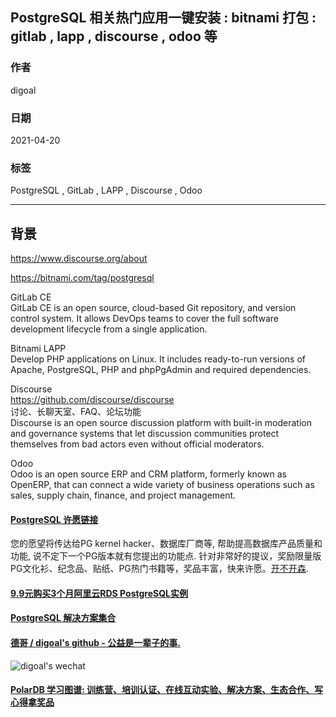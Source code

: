 ## PostgreSQL 相关热门应用一键安装 : bitnami 打包 : gitlab , lapp , discourse , odoo 等   
  
### 作者  
digoal  
  
### 日期  
2021-04-20   
  
### 标签  
PostgreSQL , GitLab , LAPP , Discourse , Odoo  
  
----  
  
## 背景  
  
https://www.discourse.org/about  
  
https://bitnami.com/tag/postgresql  
  
GitLab CE  
GitLab CE is an open source, cloud-based Git repository, and version control system. It allows DevOps teams to cover the full software development lifecycle from a single application.  
  
Bitnami LAPP  
Develop PHP applications on Linux. It includes ready-to-run versions of Apache, PostgreSQL, PHP and phpPgAdmin and required dependencies.  
  
Discourse  
https://github.com/discourse/discourse  
讨论、长聊天室、FAQ、论坛功能  
Discourse is an open source discussion platform with built-in moderation and governance systems that let discussion communities protect themselves from bad actors even without official moderators.  
  
Odoo  
Odoo is an open source ERP and CRM platform, formerly known as OpenERP, that can connect a wide variety of business operations such as sales, supply chain, finance, and project management.  
  
  
  
#### [PostgreSQL 许愿链接](https://github.com/digoal/blog/issues/76 "269ac3d1c492e938c0191101c7238216")
您的愿望将传达给PG kernel hacker、数据库厂商等, 帮助提高数据库产品质量和功能, 说不定下一个PG版本就有您提出的功能点. 针对非常好的提议，奖励限量版PG文化衫、纪念品、贴纸、PG热门书籍等，奖品丰富，快来许愿。[开不开森](https://github.com/digoal/blog/issues/76 "269ac3d1c492e938c0191101c7238216").  
  
  
#### [9.9元购买3个月阿里云RDS PostgreSQL实例](https://www.aliyun.com/database/postgresqlactivity "57258f76c37864c6e6d23383d05714ea")
  
  
#### [PostgreSQL 解决方案集合](https://yq.aliyun.com/topic/118 "40cff096e9ed7122c512b35d8561d9c8")
  
  
#### [德哥 / digoal's github - 公益是一辈子的事.](https://github.com/digoal/blog/blob/master/README.md "22709685feb7cab07d30f30387f0a9ae")
  
  
![digoal's wechat](../pic/digoal_weixin.jpg "f7ad92eeba24523fd47a6e1a0e691b59")
  
  
#### [PolarDB 学习图谱: 训练营、培训认证、在线互动实验、解决方案、生态合作、写心得拿奖品](https://www.aliyun.com/database/openpolardb/activity "8642f60e04ed0c814bf9cb9677976bd4")
  

